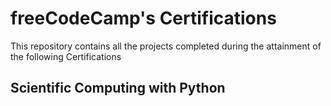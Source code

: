 # freeCodeCamp's Certifications

This repository contains all the projects completed during the attainment of the following Certifications

## Scientific Computing with Python